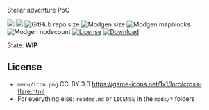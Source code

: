Stellar adventure PoC

![](https://github.com/BuckarooBanzay/stellar/workflows/luacheck/badge.svg)
![](https://github.com/BuckarooBanzay/stellar/workflows/test/badge.svg)
![GitHub repo size](https://img.shields.io/github/repo-size/buckaroobanzay/stellar)
![Modgen size](https://byob.yarr.is/BuckarooBanzay/stellar/size)
![Modgen mapblocks](https://byob.yarr.is/BuckarooBanzay/stellar/mapblock_count)
![Modgen nodecount](https://byob.yarr.is/BuckarooBanzay/stellar/node_count)
[![License](https://img.shields.io/badge/License-MIT%20and%20CC%20BY--SA%203.0-green.svg)](license.txt)
[![Download](https://img.shields.io/badge/Download-ContentDB-blue.svg)](https://content.minetest.net/packages/BuckarooBanzay/stellar)

State: **WIP**


## License

* `menu/icon.png` CC-BY 3.0 https://game-icons.net/1x1/lorc/cross-flare.html
* For everything else: `readme.md` or `LICENSE` in the `mods/*` folders
